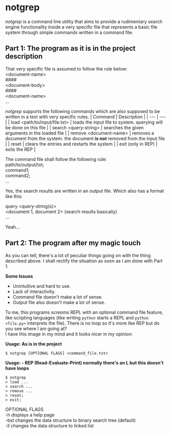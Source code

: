 # notgrep
_notgrep_ is a command line utility that aims to provide a rudimentary search engine functionality inside a very specific file that represents a basic file system through simple commands written in a command file. 

## Part 1: The program as it is in the project description
That very specific file is assumed to follow the rule below:\
\<document-name\>\
\####\
\<document-body\>\
\####\
\<document-name\>\
...

_notgrep_ supports the following commands which are also supposed to be written in a text with very specific rules. 
| Command | Description |
| --- | --- |
| load <path/to/input/file.txt> | loads the input file to system. querying will be done on this file |
| search \<query-string> | searches the given arguments in the loaded file |
| remove \<document-name> | removes a document from the system. the document **is not** removed from the input file |
| reset | clears the entries and restarts the system |
| exit (only in REP) | exits the REP |

The command file shall follow the following rule:\
path/to/output/txt;\
command1;\
command2;\
...

Yes, the search results are written in an output file. Which also has a format like this:

query \<query-string(s)>\
\<document 1, document 2> (search results basically)\
...

Yeah...


## Part 2: The program after my magic touch
As you can tell, there's a lot of peculiar things going on with the thing described above. I shall rectify the situation as soon as I am done with Part 1.

**Some Issues**
- Unintuitive and hard to use.
- Lack of interactivity.
- Command file doesn't make a lot of sense.
- Output file also doesn't make a lot of sense.

To me, this programs _screams_ REPL with an optional command file feature, like scripting languages (like writing `python` starts a REPL and `python <file.py>` interprets the file). There is no loop so it's more like REP but do you see where I am going at?\
I have this image in my mind and it looks nicer in my opinion:

**Usage: As is in the project**
```console
$ notgrep [OPTIONAL FLAGS] <command_file.txt>
```
**Usage: - REP (Read-Evaluate-Print) normally there's an L but this doesn't have loops**
```console
$ notgrep
> load ...
> search ...
> remove ...
> reset;
> exit; 
```
OPTIONAL FLAGS\
-h   displays a help page\
-bst changes the data structure to binary search tree (default) \
-ll  changes the data structure to linked list
